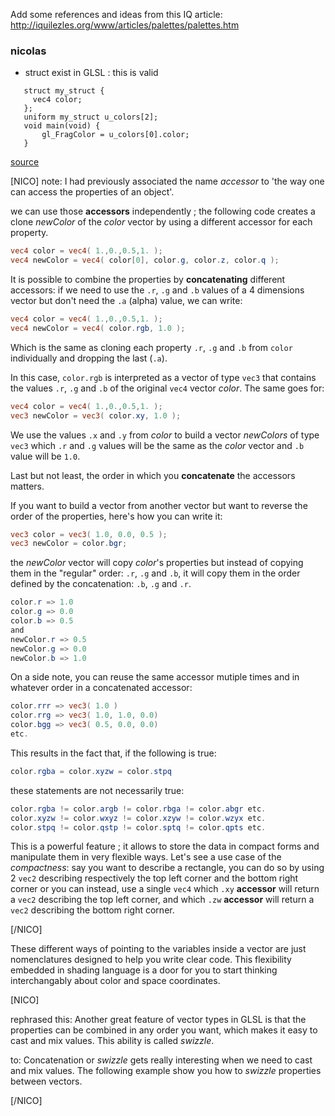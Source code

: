 Add some references and ideas from this IQ article: http://iquilezles.org/www/articles/palettes/palettes.htm

 ### nicolas
 * struct exist in GLSL : this is valid
 ```precision mediump float;
    struct my_struct {
      vec4 color;
    };
    uniform my_struct u_colors[2];
    void main(void) {
        gl_FragColor = u_colors[0].color;
    }
 ```
[source](https://github.com/KhronosGroup/WebGL/blob/master/sdk/tests/conformance/glsl/misc/shader-with-array-of-structs-uniform.html)


[NICO]
note: I had previously associated the name *accessor* to 'the way one can access the properties of an object'.

we can use those **accessors** independently ; the following code creates a clone *newColor* of the *color* vector by using a different accessor for each property.
```glsl
vec4 color = vec4( 1.,0.,0.5,1. );
vec4 newColor = vec4( color[0], color.g, color.z, color.q );
```

It is possible to combine the properties by **concatenating** different accessors:
if we need to use the ```.r```, ```.g``` and ```.b``` values of a 4 dimensions vector but don't need the ```.a``` (alpha) value, we can write:

```glsl
vec4 color = vec4( 1.,0.,0.5,1. );
vec4 newColor = vec4( color.rgb, 1.0 );
```

Which is the same as cloning each property ```.r```, ```.g``` and ```.b``` from ```color``` individually and dropping the last (```.a```).

In this case, ```color.rgb``` is interpreted as a vector of type ```vec3``` that contains the values ```.r```, ```.g``` and ```.b``` of the original ```vec4``` vector *color*.
The same goes for:

```glsl
vec4 color = vec4( 1.,0.,0.5,1. );
vec3 newColor = vec3( color.xy, 1.0 );
```

We use the values ```.x``` and ```.y``` from *color* to build a vector *newColors* of type ```vec3``` which ```.r``` and ```.g``` values will be the same as the *color* vector and ```.b``` value will be ```1.0```.

Last but not least, the order in which you **concatenate** the accessors matters.

If you want to build a vector from another vector but want to reverse the order of the properties, here's how you can write it:

```glsl
vec3 color = vec3( 1.0, 0.0, 0.5 );
vec3 newColor = color.bgr;
```

the *newColor* vector will copy *color*'s properties but instead of copying them in the "regular" order: ```.r```, ```.g``` and ```.b```,
it will copy them in the order defined by the concatenation: ```.b```, ```.g``` and ```.r```.

```glsl
color.r => 1.0
color.g => 0.0
color.b => 0.5
and
newColor.r => 0.5
newColor.g => 0.0
newColor.b => 1.0
```

On a side note, you can reuse the same accessor mutiple times and in whatever order in a concatenated accessor:

```glsl
color.rrr => vec3( 1.0 )
color.rrg => vec3( 1.0, 1.0, 0.0)
color.bgg => vec3( 0.5, 0.0, 0.0)
etc.
```

This results in the fact that, if the following is true:

```glsl
color.rgba = color.xyzw = color.stpq
```

these statements are not necessarily true:

```glsl
color.rgba != color.argb != color.rbga != color.abgr etc.
color.xyzw != color.wxyz != color.xzyw != color.wzyx etc.
color.stpq != color.qstp != color.sptq != color.qpts etc.
```

This is a powerful feature ; it allows to store the data in compact forms and manipulate them in very flexible ways.
Let's see a use case of the *compactness*: say you want to describe a rectangle, you can do so by using 2 ```vec2``` describing respectively the top left corner and the bottom right corner
or you can instead, use a single ```vec4``` which ```.xy``` **accessor** will return a ```vec2``` describing the top left corner, and which ```.zw``` **accessor** will return a ```vec2``` describing the bottom right corner.

[/NICO]

These different ways of pointing to the variables inside a vector are just nomenclatures designed to help you write clear code. This flexibility embedded in shading language is a door for you to start thinking interchangably about color and space coordinates. 

[NICO]

rephrased this:
Another great feature of vector types in GLSL is that the properties can be combined in any order you want, which makes it easy to cast and mix values. This ability is called *swizzle*.

to:
Concatenation or *swizzle* gets really interesting when we need to cast and mix values. The following example show you how to *swizzle* properties between vectors.

[/NICO]